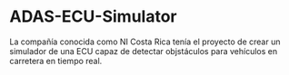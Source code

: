 # ADAS-ECU-Simulator
La compañía conocida como NI Costa Rica tenía el proyecto de crear un simulador de una ECU capaz de detectar objstáculos para vehículos en carretera en tiempo real. 
